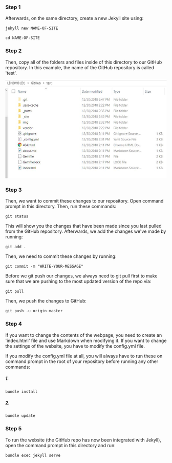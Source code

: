 ### Step 1
Afterwards, on the same directory, create a new Jekyll site using:
```
jekyll new NAME-OF-SITE
```
```
cd NAME-OF-SITE
```
### Step 2
Then, copy all of the folders and files inside of this directory to our GitHub repository. In this example, the name of the GitHub repository is called 'test'.

![img](https://raw.githubusercontent.com/nardienapratama/extra182/master/img/pathddrive.JPG)


### Step 3
Then, we want to commit these changes to our repository. Open command prompt in this directory. Then, run these commands:

```
git status
```

This will show you the changes that have been made since you last pulled from the GitHub repository. Afterwards, we add the changes we've made by running:
```
git add .
```

Then, we need to commit these changes by running:
```
git commit -m "WRITE-YOUR-MESSAGE"
```

Before we git push our changes, we always need to git pull first to make sure that we are pushing to the most updated version of the repo via:
```
git pull
```

Then, we push the changes to GitHub:
```
git push -u origin master
```

### Step 4
If you want to change the contents of the webpage, you need to create an 'index.html' file and use Markdown when modifying it. If you want to change the settings of the website, you have to modify the config.yml file.

If you modify the config.yml file at all, you will always have to run these on command prompt in the root of your repository before running any other commands:

##### 1.
```
bundle install
```
##### 2.
```
bundle update
```


### Step 5 
To run the website (the GitHub repo has now been integrated with Jekyll), open the command prompt in this directory and run:
```
bundle exec jekyll serve
```
